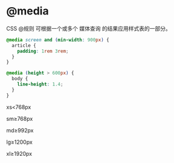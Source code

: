 # @media

CSS @规则 可根据一个或多个 媒体查询 的结果应用样式表的一部分。

```css
@media screen and (min-width: 900px) {
  article {
    padding: 1rem 3rem;
  }
}

@media (height > 600px) {
  body {
    line-height: 1.4;
  }
}
```

xs<768px

sm≥768px

md≥992px

lg≥1200px

xl≥1920px
